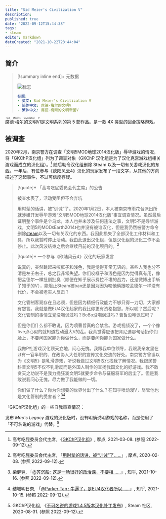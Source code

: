 ```yaml
---
title: "Sid Meier's Civilization V"
description:
published: true
date: "2022-09-12T15:44:38"
tags:
- steam
editor: markdown
dateCreated: "2021-10-22T23:44:04"
---
```


## 简介

> [!summary inline end]+ 元数据
>
> ![标志](https://s3.tebi.io/ggame/game/文明5/logo.webp)
>
> ```yaml
> 标题:
> - 英文: Sid Meier's Civilization V
> - 简体中文: 席德·梅尔的文明V
> - 繁体中文: 席德·梅爾的文明帝國V
> ```

<ruby>席德·梅尔的文明VI<rp>(</rp><rt>Sid Meier's Civilization V</rt><rp>)</rp></ruby>是文明系列的第 5 部作品。是一款 4X 类型的回合策略游戏。

## 被调查

2020年2月，南京警方在调查「文明5MOD地球2014汉化版」辱华游戏的情况，将「GKChP汉化组」列为了调查对象（GKChP 汉化组是为了汉化克宫游戏组相关游戏而成立的汉化组）。[^71827] 随后勒令汉化组删除 Steam 以及一切有关游戏汉化的东西。一年后，有位参与《欧陆风云4》汉化的玩家发布了一段文字，从其他的方向描述了这起事件，不过可信度存疑。

[^71827]: 高考吃屁委员会代主席, 《[GKChP汉化组](https://web.archive.org/web/20210308115010/https://t.modian.com/project/71827.html)》, 摩点, 2021-03-08. (参照 2022-09-12).

> [!quote]+ 「高考吃屁委员会代主席」的公告
>
> 被查水表了，活动受阻但不会弃坑
>
> 用时髦的话讲，被“训诫”了。2020年1月2日，本人被南京市雨花台派出所就涉嫌开发辱华游戏“文明5MOD地球2014汉化版”事宜调查情况。虽然最后证明整个事件是个乌龙，本人也并未涉及任何违法之事，文明5不是辱华游戏，文明5的MOD《Earth2014》也并没有被谁汉化，但是我仍然被警方命令删除[steam][]以及一切有关汉化的东西。我因此损失了全部汉化工作材料和工具，所以我暂时停止活动。我由此退出汉化组，但是汉化组的汉化工作不会停止。此次风波结束之后会继续目前的汉化项目的。[^131943]
> 
[Steam]: /game/数字分发平台/Steam.md

[^131943]: 高考吃屁委员会代主席, 「[用时髦的话讲，被“训诫”了……](https://web.archive.org/web/20220912005234/https://zhongchou.modian.com/dongtai/detail/131943)」, 摩点, 2020-02-08. (参照 2022-09-12).

> [!quote]+ 一个参与《欧陆风云4》汉化的玩家发言
>
> 说真的，突然跳起来咬框子和浅色，我是觉得非常无语的。某些人我也分不清是左壬右壬，总之我非常失望。你们咬框子和浅色是因为觉得真有用，像把孟德尔一样批倒批臭（顺便在知乎展示费拉不堪的战力，还是微博出手斩了知乎的V），能阻止Steam被ban还是因为因为咬他俩跟咬孟德尔一样没有代价，不会被老实人反击？
>
> 文化管制客观存在且必须，但是因为精细行政能力不够只得一刀切，大家都有怨言。我就是做EU4汉化起家的我比你更有资格抱怨。所以呢？然后呢？文化管制的事情立党没嘲讽过吗？BoBo没嘲讽过吗？曹哲没嘲讽过吗？
>
> 但是你们什么都不敢说，因为喷曹哲真的会禁言。游戏视频没了，一个个像five点心似的就知道找动漫大V的茬。我真觉得应该把肯尼迪那句话扔你们脸上，不要问国家能为你做什么，而是要问你能为国家做什么。
> 
> 我做P社游戏汉化顶天立地，问心无愧。我跟我单位领导，我跟我亲友里在zf有一官半职的、在政协人大任职的宣传文化交流的好处。南京警方曾误以为《文明5》是乳滑游戏，听说我做过文明5汉化找我了解情况。我跟民警科普文明5不仅不乳滑反而是外国人制作的宣扬我国文化的好游戏。我不敢贪天之功说不是我力挽狂澜文明5就要步命令与征服将军的后尘了。但是我敢说我问心无愧，尽力做了我能做的一切。
>
> 你们做了什么？你为你想要的世界付出了什么？在知乎喷动漫V，尽管他也是文化管制的受害者？[^1056][^3792]

[^1056]: 柴健翌, 「[@苏沉船 : 这是一场很好的政治课，不要相……](https://web.archive.org/web/20211022154451/https://www.zhihu.com/pin/1432672056357421056)」, 知乎, 2021-10-16. (参照 2022-09-12).

[^3792]: 结城明日奈, 「[@Parker Tan : 牛逼了，是EU4汉化者所以……](https://web.archive.org/web/20220912081151/https://www.zhihu.com/pin/1432388228435873792)」, 知乎, 2021-10-15. (参照 2022-09-12).

「GKChP汉化组」的一些自我审查情况：

发布 _Mao's Legacy_ 游戏的汉化版时，没有明确说明游戏的名称，而是使用了「不可名说的游戏」代替。[^3326492782984593050]

[^3326492782984593050]: GKChP汉化组, 《[不可名说的游戏1.4.5版本汉化补丁发布](https://web.archive.org/web/20220912102826/https://steamcommunity.com/groups/GKChP/announcements/detail/3326492782984593050)》, Steam 社区, 2020-08-31. (参照 2022-09-12).
